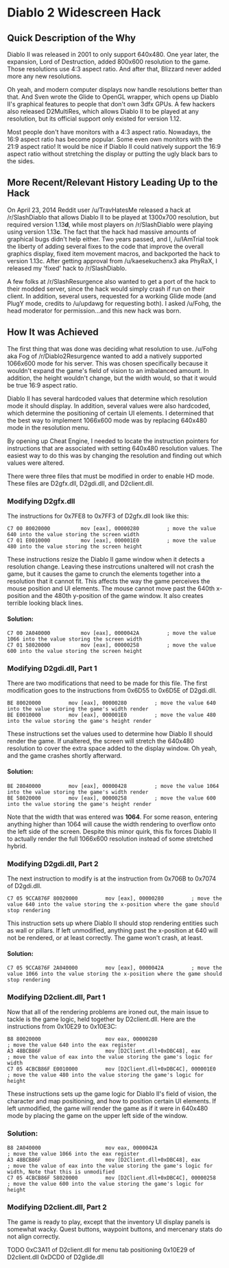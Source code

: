 # Diablo 2 Widescreen Hack

## Quick Description of the Why
Diablo II was released in 2001 to only support 640x480. One year later, the expansion, Lord of Destruction, added 800x600 resolution to the game. Those resolutions use 4:3 aspect ratio. And after that, Blizzard never added more any new resolutions.

Oh yeah, and modern computer displays now handle resolutions better than that. And Sven wrote the Glide to OpenGL wrapper, which opens up Diablo II's graphical features to people that don't own 3dfx GPUs. A few hackers also released D2MultiRes, which allows Diablo II to be played at any resolution, but its official support only existed for version 1.12.

Most people don't have monitors with a 4:3 aspect ratio. Nowadays, the 16:9 aspect ratio has become popular. Some even own monitors with the 21:9 aspect ratio! It would be nice if Diablo II could natively support the 16:9 aspect ratio without stretching the display or putting the ugly black bars to the sides.

## More Recent/Relevant History Leading Up to the Hack
On April 23, 2014 Reddit user /u/TravHatesMe released a hack at /r/SlashDiablo that allows Diablo II to be played at 1300x700 resolution, but required version 1.13**d**, while most players on /r/SlashDiablo were playing using version 1.13**c**. The fact that the hack had massive amounts of graphical bugs didn't help either. Two years passed, and I, /u/IAmTrial took the liberty of adding several fixes to the code that improve the overall graphics display, fixed item movement macros, and backported the hack to version 1.13c. After getting approval from /u/kaesekuchenx3 aka PhyRaX, I released my 'fixed' hack to /r/SlashDiablo.

A few folks at /r/SlashResurgence also wanted to get a port of the hack to their modded server, since the hack would simply crash if run on their client. In addition, several users, requested for a working Glide mode (and PlugY mode, credits to /u/updawg for requesting both). I asked /u/Fohg, the head moderator for permission...and this new hack was born.

## How It was Achieved
The first thing that was done was deciding what resolution to use. /u/Fohg aka Fog of /r/Diablo2Resurgence wanted to add a natively supported 1066x600 mode for his server. This was chosen specifically because it wouldn't expand the game's field of vision to an imbalanced amount. In addition, the height wouldn't change, but the width would, so that it would be true 16:9 aspect ratio.

Diablo II has several hardcoded values that determine which resolution mode it should display. In addition, several values were also hardcoded, which determine the positioning of certain UI elements. I determined that the best way to implement 1066x600 mode was by replacing 640x480 mode in the resolution menu.

By opening up Cheat Engine, I needed to locate the instruction pointers for instructions that are associated with setting 640x480 resolution values. The easiest way to do this was by changing the resolution and finding out which values were altered.

There were three files that must be modified in order to enable HD mode. These files are D2gfx.dll, D2gdi.dll, and D2client.dll.

### Modifying D2gfx.dll 
The instructions for 0x7FE8 to 0x7FF3 of D2gfx.dll look like this:
```markup
C7 00 80020000          mov [eax], 00000280         ; move the value 640 into the value storing the screen width
C7 01 E0010000          mov [eax], 000001E0         ; move the value 480 into the value storing the screen height
```
These instructions resize the Diablo II game window when it detects a resolution change. Leaving these instrcutions unaltered will not crash the game, but it causes the game to crunch the elements together into a resolution that it cannot fit. This affects the way the game perceives the mouse position and UI elements. The mouse cannot move past the 640th x-position and the 480th y-position of the game window. It also creates terrible looking black lines.

#### Solution:
```markup
C7 00 2A040000          mov [eax], 0000042A         ; move the value 1066 into the value storing the screen width
C7 01 58020000          mov [eax], 00000258         ; move the value 600 into the value storing the screen height
```
### Modifying D2gdi.dll, Part 1
There are two modifications that need to be made for this file. The first modification goes to the instructions from 0x6D55 to 0x6D5E of D2gdi.dll.
```markup
BE 80020000         mov [eax], 00000280         ; move the value 640 into the value storing the game's width render
BE E0010000         mov [eax], 000001E0         ; move the value 480 into the value storing the game's height render
```
These instructions set the values used to determine how Diablo II should render the game. If unaltered, the screen will stretch the 640x480 resolution to cover the extra space added to the display window. Oh yeah, and the game crashes shortly afterward.

#### Solution:
```markup
BE 28040000         mov [eax], 00000428         ; move the value 1064 into the value storing the game's width render
BE 58020000         mov [eax], 00000258         ; move the value 600 into the value storing the game's height render
```
Note that the width that was entered was **1064**. For some reason, entering anything higher than 1064 will cause the width rendering to overflow onto the left side of the screen. Despite this minor quirk, this fix forces Diablo II to actually render the full 1066x600 resolution instead of some stretched hybrid.
### Modifying D2gdi.dll, Part 2
The next instruction to modify is at the instruction from 0x706B to 0x7074 of D2gdi.dll.
```markup
C7 05 9CCA876F 80020000         mov [eax], 00000280         ; move the value 640 into the value storing the x-position where the game should stop rendering
```
This instruction sets up where Diablo II should stop rendering entities such as wall or pillars. If left unmodified, anything past the x-position at 640 will not be rendered, or at least correctly. The game won't crash, at least.

#### Solution:
```markup
C7 05 9CCA876F 2A040000         mov [eax], 0000042A         ; move the value 1066 into the value storing the x-position where the game should stop rendering
```
### Modifying D2client.dll, Part 1
Now that all of the rendering problems are ironed out, the main issue to tackle is the game logic, held together by D2client.dll. Here are the instructions from 0x10E29 to 0x10E3C:
```markup
B8 80020000                     mov eax, 00000280                             ; move the value 640 into the eax register
A3 48BCB86F                     mov [D2Client.dll+0xDBC48], eax               ; move the value of eax into the value storing the game's logic for width
C7 05 4CBCB86F E0010000         mov [D2Client.dll+0xDBC4C], 000001E0          ; move the value 480 into the value storing the game's logic for height
```
These instructions sets up the game logic for Diablo II's field of vision, the character and map positioning, and how to position certain UI elements. If left unmodified, the game will render the game as if it were in 640x480 mode by placing the game on the upper left side of the window.

### Solution:
```markup
B8 2A040000                     mov eax, 0000042A                             ; move the value 1066 into the eax register
A3 48BCB86F                     mov [D2Client.dll+0xDBC48], eax               ; move the value of eax into the value storing the game's logic for width, Note that this is unmodified
C7 05 4CBCB86F 58020000         mov [D2Client.dll+0xDBC4C], 00000258          ; move the value 600 into the value storing the game's logic for height
```
### Modifying D2client.dll, Part 2
The game is ready to play, except that the inventory UI display panels is somewhat wacky. Quest buttons, waypoint buttons, and mercenary stats do not align correctly.


TODO
0xC3A11 of D2client.dll for menu tab positioning
0x10E29 of D2client.dll
0xDCD0 of D2glide.dll

